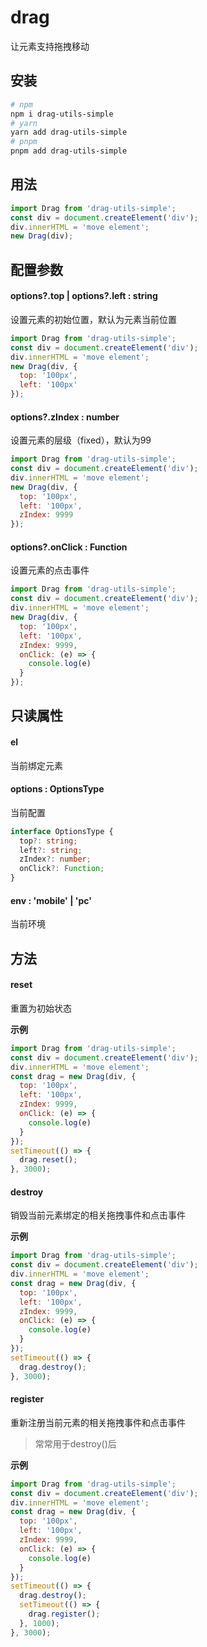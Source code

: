 # drag

让元素支持拖拽移动

## 安装

```bash
# npm
npm i drag-utils-simple
# yarn
yarn add drag-utils-simple
# pnpm
pnpm add drag-utils-simple
```

## 用法

```javascript
import Drag from 'drag-utils-simple';
const div = document.createElement('div');
div.innerHTML = 'move element';
new Drag(div);
```

## 配置参数

#### options?.top | options?.left : string

设置元素的初始位置，默认为元素当前位置

```javascript
import Drag from 'drag-utils-simple';
const div = document.createElement('div');
div.innerHTML = 'move element';
new Drag(div, {
  top: '100px',
  left: '100px'
});
```

#### options?.zIndex : number

设置元素的层级（fixed），默认为99

```javascript
import Drag from 'drag-utils-simple';
const div = document.createElement('div');
div.innerHTML = 'move element';
new Drag(div, {
  top: '100px',
  left: '100px',
  zIndex: 9999
});
```

#### options?.onClick : Function

设置元素的点击事件

```javascript
import Drag from 'drag-utils-simple';
const div = document.createElement('div');
div.innerHTML = 'move element';
new Drag(div, {
  top: '100px',
  left: '100px',
  zIndex: 9999,
  onClick: (e) => {
    console.log(e)
  }
});
```

## 只读属性

#### el

当前绑定元素

#### options : OptionsType

当前配置

```ts
interface OptionsType {
  top?: string;
  left?: string;
  zIndex?: number;
  onClick?: Function;
}
```

#### env : 'mobile' | 'pc'

当前环境

## 方法

#### reset

重置为初始状态

**示例**

```javascript
import Drag from 'drag-utils-simple';
const div = document.createElement('div');
div.innerHTML = 'move element';
const drag = new Drag(div, {
  top: '100px',
  left: '100px',
  zIndex: 9999,
  onClick: (e) => {
    console.log(e)
  }
});
setTimeout(() => {
  drag.reset();
}, 3000);
```

#### destroy

销毁当前元素绑定的相关拖拽事件和点击事件

**示例**

```javascript
import Drag from 'drag-utils-simple';
const div = document.createElement('div');
div.innerHTML = 'move element';
const drag = new Drag(div, {
  top: '100px',
  left: '100px',
  zIndex: 9999,
  onClick: (e) => {
    console.log(e)
  }
});
setTimeout(() => {
  drag.destroy();
}, 3000);
```

#### register

重新注册当前元素的相关拖拽事件和点击事件

> 常常用于destroy()后

**示例**

```javascript
import Drag from 'drag-utils-simple';
const div = document.createElement('div');
div.innerHTML = 'move element';
const drag = new Drag(div, {
  top: '100px',
  left: '100px',
  zIndex: 9999,
  onClick: (e) => {
    console.log(e)
  }
});
setTimeout(() => {
  drag.destroy();
  setTimeout(() => {
    drag.register();
  }, 1000);
}, 3000);
```
